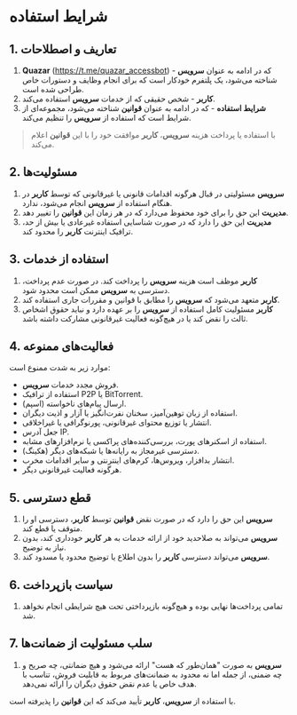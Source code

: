 # شرایط استفاده

## 1. تعاریف و اصطلاحات
1. **Quazar** (https://t.me/quazar_accessbot) - که در ادامه به عنوان **سرویس** شناخته می‌شود، یک پلتفرم خودکار است که برای انجام وظایف و دستورات خاص طراحی شده است.
2. **کاربر** - شخص حقیقی که از خدمات **سرویس** استفاده می‌کند.
3. **شرایط استفاده** - که در ادامه به عنوان **قوانین** شناخته می‌شود، مجموعه‌ای از شرایط است که استفاده از **سرویس** را تنظیم می‌کند.

> با استفاده یا پرداخت هزینه **سرویس**، **کاربر** موافقت خود را با این **قوانین** اعلام می‌کند.

## 2. مسئولیت‌ها
1. **سرویس** مسئولیتی در قبال هرگونه اقدامات قانونی یا غیرقانونی که توسط **کاربر** در هنگام استفاده از **سرویس** انجام می‌شود، ندارد.
2. **مدیریت** این حق را برای خود محفوظ می‌دارد که در هر زمان این **قوانین** را تغییر دهد.
3. **مدیریت** این حق را دارد که در صورت شناسایی استفاده غیرعادی یا بیش از حد، ترافیک اینترنت **کاربر** را محدود کند.

## 3. استفاده از خدمات
1. **کاربر** موظف است هزینه **سرویس** را پرداخت کند. در صورت عدم پرداخت، دسترسی به **سرویس** ممکن است محدود شود.
2. **کاربر** متعهد می‌شود که **سرویس** را مطابق با قوانین و مقررات جاری استفاده کند.
3. **کاربر** مسئولیت کامل استفاده از **سرویس** را بر عهده دارد و نباید حقوق اشخاص ثالث را نقض کند یا در هیچ‌گونه فعالیت غیرقانونی مشارکت داشته باشد.

## 4. فعالیت‌های ممنوعه
موارد زیر به شدت ممنوع است:
- فروش مجدد خدمات **سرویس**.
- استفاده از ترافیک P2P یا BitTorrent.
- ارسال پیام‌های ناخواسته (اسپم).
- استفاده از زبان توهین‌آمیز، سخنان نفرت‌انگیز یا آزار و اذیت دیگران.
- انتشار یا توزیع محتوای غیرقانونی، پورنوگرافی یا غیراخلاقی.
- جعل آدرس IP.
- استفاده از اسکنرهای پورت، بررسی‌کننده‌های پراکسی یا نرم‌افزارهای مشابه.
- دسترسی غیرمجاز به رایانه‌ها یا شبکه‌های دیگر (هکینگ).
- انتشار بدافزار، ویروس‌ها، کرم‌های اینترنتی و سایر اقدامات مخرب.
- هرگونه فعالیت غیرقانونی دیگر.

## 5. قطع دسترسی
1. **سرویس** این حق را دارد که در صورت نقض **قوانین** توسط **کاربر**، دسترسی او را متوقف یا قطع کند.
2. **سرویس** می‌تواند به صلاحدید خود از ارائه خدمات به هر **کاربر** خودداری کند، بدون نیاز به توضیح.
3. **سرویس** می‌تواند دسترسی **کاربر** را بدون اطلاع یا توضیح محدود یا مسدود کند.

## 6. سیاست بازپرداخت
1. تمامی پرداخت‌ها نهایی بوده و هیچ‌گونه بازپرداختی تحت هیچ شرایطی انجام نخواهد شد.

## 7. سلب مسئولیت از ضمانت‌ها
1. **سرویس** به صورت "همان‌طور که هست" ارائه می‌شود و هیچ ضمانتی، چه صریح و چه ضمنی، از جمله اما نه محدود به ضمانت‌های مربوط به قابلیت فروش، تناسب با هدف خاص یا عدم نقض حقوق دیگران را ارائه نمی‌دهد.

با استفاده از **سرویس**، **کاربر** تأیید می‌کند که این **قوانین** را پذیرفته است.

